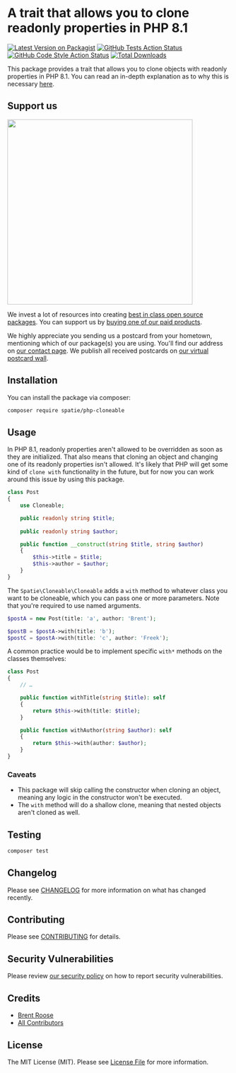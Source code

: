 # A trait that allows you to clone readonly properties in PHP 8.1

[![Latest Version on Packagist](https://img.shields.io/packagist/v/spatie/php-cloneable.svg?style=flat-square)](https://packagist.org/packages/spatie/php-cloneable)
[![GitHub Tests Action Status](https://img.shields.io/github/actions/workflow/status/spatie/php-cloneable/run-tests.yml?label=tests&branch=main)](https://github.com/spatie/php-cloneable/actions?query=workflow%3ATests+branch%3Amaster)
[![GitHub Code Style Action Status](https://img.shields.io/github/actions/workflow/status/spatie/php-cloneable/php-cs-fixer.yml?label=code%20style&branch=main)](https://github.com/spatie/php-cloneable/actions?query=workflow%3A"Check+%26+fix+styling"+branch%3Amaster)
[![Total Downloads](https://img.shields.io/packagist/dt/spatie/php-cloneable.svg?style=flat-square)](https://packagist.org/packages/spatie/php-cloneable)

This package provides a trait that allows you to clone objects with readonly properties in PHP 8.1. You can read an in-depth explanation as to why this is necessary [here](https://stitcher.io/blog/cloning-readonly-properties-in-php-81).

## Support us

[<img src="https://github-ads.s3.eu-central-1.amazonaws.com/php-cloneable.jpg?t=1" width="419px" />](https://spatie.be/github-ad-click/php-cloneable)

We invest a lot of resources into creating [best in class open source packages](https://spatie.be/open-source). You can support us by [buying one of our paid products](https://spatie.be/open-source/support-us).

We highly appreciate you sending us a postcard from your hometown, mentioning which of our package(s) you are using. You'll find our address on [our contact page](https://spatie.be/about-us). We publish all received postcards on [our virtual postcard wall](https://spatie.be/open-source/postcards).

## Installation

You can install the package via composer:

```bash
composer require spatie/php-cloneable
```

## Usage

In PHP 8.1, readonly properties aren't allowed to be overridden as soon as they are initialized. That also means that cloning an object and changing one of its readonly properties isn't allowed. It's likely that PHP will get some kind of `clone with` functionality in the future, but for now you can work around this issue by using this package.

```php
class Post
{
    use Cloneable;

    public readonly string $title;
    
    public readonly string $author;

    public function __construct(string $title, string $author)
    {
        $this->title = $title;
        $this->author = $author;
    }
}
```

The `Spatie\Cloneable\Cloneable` adds a `with` method to whatever class you want to be cloneable, which you can pass one or more parameters. Note that you're required to use named arguments.

```php
$postA = new Post(title: 'a', author: 'Brent');

$postB = $postA->with(title: 'b');
$postC = $postA->with(title: 'c', author: 'Freek');
```

A common practice would be to implement specific `with*` methods on the classes themselves:

```php
class Post
{
    // …

    public function withTitle(string $title): self
    {
        return $this->with(title: $title);
    }

    public function withAuthor(string $author): self
    {
        return $this->with(author: $author);
    }
}
```

### Caveats

- This package will skip calling the constructor when cloning an object, meaning any logic in the constructor won't be executed.
- The `with` method will do a shallow clone, meaning that nested objects aren't cloned as well.

## Testing

```bash
composer test
```

## Changelog

Please see [CHANGELOG](CHANGELOG.md) for more information on what has changed recently.

## Contributing

Please see [CONTRIBUTING](https://github.com/spatie/.github/blob/main/CONTRIBUTING.md) for details.

## Security Vulnerabilities

Please review [our security policy](../../security/policy) on how to report security vulnerabilities.

## Credits

- [Brent Roose](https://github.com/brendt_gd)
- [All Contributors](../../contributors)

## License

The MIT License (MIT). Please see [License File](LICENSE.md) for more information.
